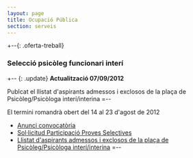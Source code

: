 ```yaml
---
layout: page
title: Ocupació Pública
section: serveis
---
```


+--{: .oferta-treball}
### Selecció psicòleg funcionari interí

+-- {: .update}
**Actualització 07/09/2012**

Publcat el llistat d'aspirants admessos i exclosos de la plaça de Psicòleg/Psicòloga interí/interina
=--

El termini romandrà obert del <time datetime="{{ 2012-08-14 | date: '%Y-%m-%d' }}">14</time> al <time datetime="{{ 2012-08-23 | date: '%Y-%m-%d' }}">23</time> d'agost de 2012

* [Anunci convocatòria](/pdf/personal/20120814_psicoleg_interi_manco/anunci_convocatoria.pdf)
* [Sol·licitud Participació Proves Selectives](/pdf/personal/20120814_psicoleg_interi_manco/solicitud_participacio_proves_selectives.pdf)
* [Llistat d'aspirants admessos i exclosos de la plaça de Psicòleg/Psicòloga interí/interina](/pdf/personal/20120814_psicoleg_interi_manco/anunci_llista_aspirants_psicoleg.pdf)
=--